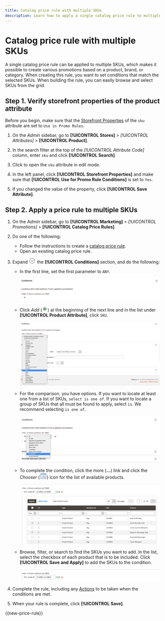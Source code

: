 ```yaml
---
title: Catalog price rule with multiple SKUs
description: Learn how to apply a single catalog price rule to multiple SKUs.
---
```

# Catalog price rule with multiple SKUs

A single catalog price rule can be applied to multiple SKUs, which makes it possible to create various promotions based on a product, brand, or category. When creating this rule, you want to set conditions that match the selected SKUs. When building the rule, you can easily browse and select SKUs from the grid.

## Step 1. Verify storefront properties of the product attribute

Before you begin, make sure that the [Storefront Properties](https://docs.magento.com/user-guide/stores/attributes-product.html) of the `sku` attribute are set to `Use in Promo Rules`.

1. On the _Admin_ sidebar, go to **[!UICONTROL Stores]** > _[!UICONTROL Attributes]_ > **[!UICONTROL Product]**.

1. In the search filter at the top of the _[!UICONTROL Attribute Code]_ column, enter `sku` and click **[!UICONTROL Search]**.

1. Click to open the `sku` attribute in edit mode.

1. In the left panel, click **[!UICONTROL Storefront Properties]** and make sure that **[!UICONTROL Use for Promo Rule Conditions]** is set to `Yes`.

1. If you changed the value of the property, click **[!UICONTROL Save Attribute]**.

## Step 2. Apply a price rule to multiple SKUs

1. On the _Admin_ sidebar, go to **[!UICONTROL Marketing]** > _[!UICONTROL Promotions]_ > **[!UICONTROL Catalog Price Rules]**.

1. Do one of the following:

    - Follow the instructions to create a [catalog price rule](price-rules-catalog.md).
    - Open an existing catalog price rule.

1. Expand ![Expansion selector](../assets/icon-display-expand.png) the **[!UICONTROL Conditions]** section, and do the following:

    - In the first line, set the first parameter to `ANY`.

      ![Catalog price rule condition - ANY](./assets/multiple-skus-condition1.png)<!-- zoom -->

    - Click _Add_ (![Add icon](../assets/icon-add-green-circle.png)) at the beginning of the next line and in the list under **[!UICONTROL Product Attribute]**, click `SKU`.

      ![Catalog price rule condition - SKU is one of](./assets/multiple-skus-condition1a.png)<!-- zoom -->

    - For the comparison, you have options. If you want to locate at least one from a list of SKUs, `select is one of`. If you want to locate a group of SKUs that all must be found to apply, select `is`. We recommend selecting `is one of`.

      ![Catalog price rule condition - SKU is one of](./assets/multiple-skus-condition1b.png)<!-- zoom -->

    - To complete the condition, click the more (**…**) link and click the _Chooser_ (![List icon](../assets/icon-list-chooser.png)) icon for the list of available products.

      ![Catalog price rule condition - multiple SKUs](./assets/multiple-skus-condition2b.png)<!-- zoom -->

    - Browse, filter, or search to find the SKUs you want to add. In the list, select the checkbox of each product that is to be included. Click **[!UICONTROL Save and Apply]** to add the SKUs to the condition.

      ![Catalog price rule condition - multiple SKUs](./assets/multiple-skus-condition2.png)<!-- zoom -->

1. Complete the rule, including any [Actions](price-rules-catalog.md) to be taken when the conditions are met.

1. When your rule is complete, click **[!UICONTROL Save]**.

{{new-price-rule}}
